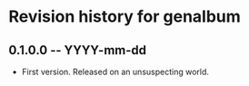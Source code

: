 # Revision history for genalbum

## 0.1.0.0 -- YYYY-mm-dd

* First version. Released on an unsuspecting world.
